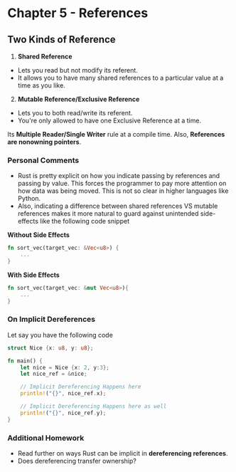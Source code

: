 # Chapter 5 - References

## Two Kinds of Reference
1. **Shared Reference**
- Lets you read but not modify its referent.
- It allows you to have many shared references to a particular value at a time as you like.

2. **Mutable Reference/Exclusive Reference**
- Lets you to both read/write its referent.
- You're only allowed to have one Exclusive Reference at a time.

Its **Multiple Reader/Single Writer** rule at a compile time. Also, **References are nonowning pointers**.


### Personal Comments
- Rust is pretty explicit on how you indicate passing by references and passing by value. This forces the programmer to pay more attention on how data was being moved. This is not so clear in higher languages like Python.
- Also, indicating a difference between shared references VS mutable references makes it more natural to guard against unintended side-effects like the following code snippet

**Without Side Effects**
```rust
fn sort_vec(target_vec: &Vec<u8>) {
    ...
}
```

**With Side Effects**
```rust
fn sort_vec(target_vec: &mut Vec<u8>){
    ...
}
```

### On Implicit Dereferences
Let say you have the following code

```rust
struct Nice {x: u8, y: u8};

fn main() {
    let nice = Nice {x: 2, y:3};
    let nice_ref = &nice;

    // Implicit Dereferencing Happens here
    println!("{}", nice_ref.x);

    // Implicit Dereferencing Happens here as well
    println!("{}", nice_ref.y);
}

```

### Additional Homework
- Read further on ways Rust can be implicit in **dereferencing references**.
- Does dereferencing transfer ownership?